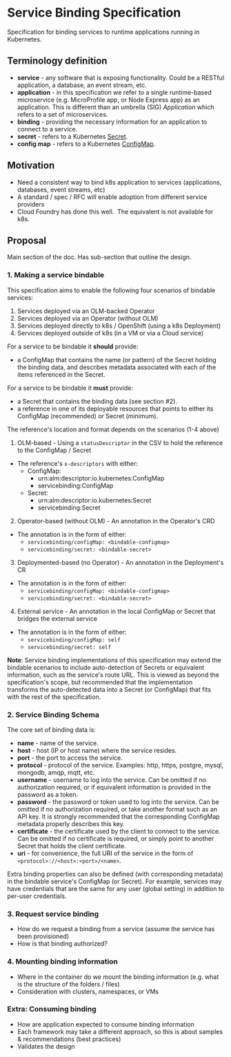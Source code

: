 # Service Binding Specification

Specification for binding services to runtime applications running in Kubernetes.  

## Terminology definition

*  **service** - any software that is exposing functionality.  Could be a RESTful application, a database, an event stream, etc.
*  **application** - in this specification we refer to a single runtime-based microservice (e.g. MicroProfile app, or Node Express app) as an application.  This is different than an umbrella (SIG) _Application_ which refers to a set of microservices.
*  **binding** - providing the necessary information for an application to connect to a service.
*  **secret** - refers to a Kubernetes [Secret](https://kubernetes.io/docs/concepts/configuration/secret/).
*  **config map** - refers to a Kubernetes [ConfigMap](https://kubernetes.io/docs/tasks/configure-pod-container/configure-pod-configmap/).

## Motivation

*  Need a consistent way to bind k8s application to services (applications, databases, event streams, etc)
*  A standard / spec / RFC will enable adoption from different service providers
*  Cloud Foundry has done this well.  The equivalent is not available for k8s.

## Proposal

Main section of the doc.  Has sub-section that outline the design.

### 1.  Making a service bindable

This specification aims to enable the following four scenarios of bindable services:
1. Services deployed via an OLM-backed Operator
1. Services deployed via an Operator (without OLM)
1. Services deployed directly to k8s / OpenShift (using a k8s Deployment)
1. Services deployed outside of k8s (in a VM or via a Cloud service)

For a service to be bindable it **should** provide:
* a ConfigMap that contains the name (or pattern) of the Secret holding the binding data, and describes metadata associated with each of the items referenced in the Secret.  

For a service to be bindable it **must** provide:
* a Secret that contains the binding data (see section #2).
* a reference in one of its deployable resources that points to either its ConfigMap (recommended) or Secret (minimum).

The reference's location and format depends on the scenarios (1-4 above)

1. OLM-based - Using a `statusDescriptor` in the CSV to hold the reference to the ConfigMap / Secret
  * The reference's `x-descriptors` with either:
    * ConfigMap:
      * urn:alm:descriptor:io.kubernetes:ConfigMap
      * servicebinding:ConfigMap
    * Secret:
      * urn:alm:descriptor:io.kubernetes:Secret
      * servicebinding:Secret

2. Operator-based (without OLM) - An annotation in the Operator's CRD
  * The annotation is in the form of either:
    * `servicebinding/configMap: <bindable-configmap>`
    * `servicebinding/secret: <bindable-secret>`

3. Deploymented-based (no Operator) - An annotation in the Deployment's CR
  * The annotation is in the form of either:
    * `servicebinding/configMap: <bindable-configmap>`
    * `servicebinding/secret: <bindable-secret>`
    
4. External service - An annotation in the local ConfigMap or Secret that bridges the external service
  * The annotation is in the form of either:
    * `servicebinding/configMap: self`
    * `servicebinding/secret: self`   

**Note**: Service binding implementations of this specification may extend the bindable scenarios to include auto-detection of Secrets or equivalent information, such as the service's route URL.  This is viewed as beyond the specification's scope, but recommended that the implementation transforms the auto-detected data into a Secret (or ConfigMap) that fits with the rest of the specification.  

### 2.  Service Binding Schema

The core set of binding data is:
* **name** - name of the service.
* **host** - host (IP or host name) where the service resides.
* **port** - the port to access the service.
* **protocol** - protocol of the service.  Examples: http, https, postgre, mysql, mongodb, amqp, mqtt, etc.
* **username** - username to log into the service.  Can be omitted if no authorization required, or if equivalent information is provided in the password as a token.
* **password** - the password or token used to log into the service.  Can be omitted if no authorization required, or take another format such as an API key.  It is strongly recommended that the corresponding ConfigMap metadata properly describes this key.
* **certificate** - the certificate used by the client to connect to the service.  Can be omitted if no certificate is required, or simply point to another Secret that holds the client certificate.  
* **uri** - for convenience, the full URI of the service in the form of `<protocol>://<host>:<port>/<name>`.

Extra binding properties can also be defined (with corresponding metadata) in the bindable service's ConfigMap (or Secret).  For example, services may have credentials that are the same for any user (global setting) in addition to per-user credentials.


### 3.  Request service binding

*  How do we request a binding from a service (assume the service has been provisioned)
*  How is that binding authorized?

### 4.  Mounting binding information

*  Where in the container do we mount the binding information (e.g. what is the structure of the folders / files)
*  Consideration with clusters, namespaces, or VMs

### Extra:  Consuming binding

*  How are application expected to consume binding information 
*  Each framework may take a different approach, so this is about samples & recommendations (best practices)
*  Validates the design
